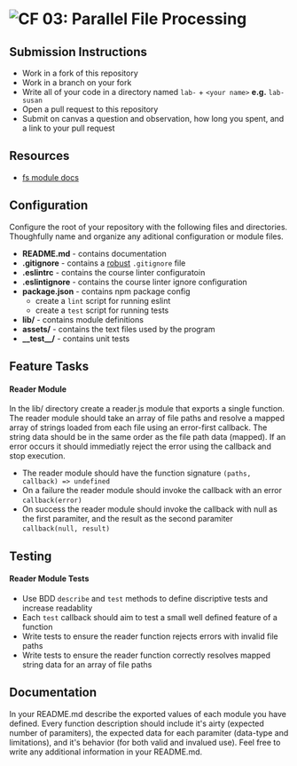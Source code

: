 ![CF](https://camo.githubusercontent.com/70edab54bba80edb7493cad3135e9606781cbb6b/687474703a2f2f692e696d6775722e636f6d2f377635415363382e706e67) 03: Parallel File Processing
===

## Submission Instructions
* Work in a fork of this repository
* Work in a branch on your fork
* Write all of your code in a directory named `lab-` + `<your name>` **e.g.** `lab-susan`
* Open a pull request to this repository
* Submit on canvas a question and observation, how long you spent, and a link to your pull request

## Resources  
  * [fs module docs](https://nodejs.org/api/fs.html)

## Configuration 
Configure the root of your repository with the following files and directories. Thoughfully name and organize any aditional configuration or module files.
* **README.md** - contains documentation
* **.gitignore** - contains a [robust](http://gitignore.io) `.gitignore` file 
* **.eslintrc** - contains the course linter configuratoin
* **.eslintignore** - contains the course linter ignore configuration
* **package.json** - contains npm package config
  * create a `lint` script for running eslint
  * create a `test` script for running tests
* **lib/** - contains module definitions
* **assets/** - contains the text files used by the program
* **\_\_test\_\_/** - contains unit tests

## Feature Tasks  
#### Reader Module
In the lib/ directory create a reader.js module that exports a single function. The reader module should take an array of file paths and resolve a mapped array of strings loaded from each file using an error-first callback. The string data should be in the same order as the file path data (mapped). If an error occurs it should immediatly reject the error using the callback and stop execution.

* The reader module should have the function signature `(paths, callback) => undefined`
* On a failure the reader module should invoke the callback with an error `callback(error)`
* On success the reader module should invoke the callback with null as the first paramiter, and the result as the second paramiter `callback(null, result)`

## Testing  
#### Reader Module Tests
* Use BDD `describe` and `test` methods to define discriptive tests and increase readablity
* Each `test` callback should aim to test a small well defined feature of a function
* Write tests to ensure the reader function rejects errors with invalid file paths
* Write tests to ensure the reader function correctly resolves mapped string data for an array of file paths

##  Documentation
In your README.md describe the exported values of each module you have defined. Every function description should include it's airty (expected number of paramiters), the expected data for each paramiter (data-type and limitations), and it's behavior (for both valid and invalued use). Feel free to write any additional information in your README.md.
